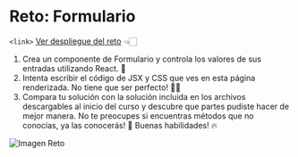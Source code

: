 # Reto: Formulario

`<link>` <a href="https://react.tfeijoo.com/reto-formulario/" target="_blank">Ver despliegue del reto</a> 👈🏻


1. Crea un componente de Formulario y controla los valores de sus entradas utilizando React. 🧠
2. Intenta escribir el código de JSX y CSS que ves en esta página renderizada. No tiene que ser perfecto! 🧑‍💻 
3. Compara tu solución con la solución incluida en los archivos descargables al inicio del curso y descubre que partes pudiste hacer de mejor manera. No te preocupes si encuentras métodos que no conocías, ya las conocerás! 🙌 Buenas habilidades! 🔥

![Imagen Reto](https://raw.githubusercontent.com/fernando-feijoo/Practicas-Academia-X/master/React/Reto-Formulario/src/assets/ilustracion.png)